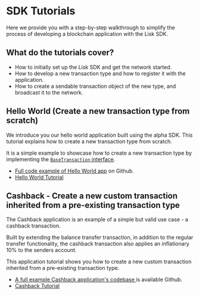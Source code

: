 # SDK Tutorials

Here we provide you with a step-by-step walkthrough to simplify the process of developing a blockchain application with the Lisk SDK.

## What do the tutorials cover?

- How to initially set up the Lisk SDK and get the network started.
- How to develop a new transaction type and how to register it with the application.
- How to create a sendable transaction object of the new type, and broadcast it to the network.

## Hello World (Create a new transaction type from scratch)

We introduce you our hello world application built using the alpha SDK. This tutorial explains how to create a new transaction type from scratch.

It is a simple example to showcase how to create a new transaction type by implementing the [`BaseTransaction` interface](custom-transactions.md).

- [Full code example of Hello World app](https://github.com/LiskHQ/lisk-sdk-examples/tree/development/hello_world) on Github.
- [Hello World Tutorial](tutorials/hello-world.md)

## Cashback - Create a new custom transaction inherited from a pre-existing transaction type

The Cashback application is an example of a simple but valid use case - a cashback transaction.

Built by extending the balance transfer transaction, in addition to the regular transfer functionality, the cashback transaction also applies an inflationary 10% to the senders account.

This application tutorial shows you how to create a new custom transaction inherited from a pre-existing transaction type.

- [A full example Cashback application's codebase ](https://github.com/LiskHQ/lisk-sdk-examples/tree/development/cashback) is available Github.
- [Cashback Tutorial](tutorials/cashback.md)
